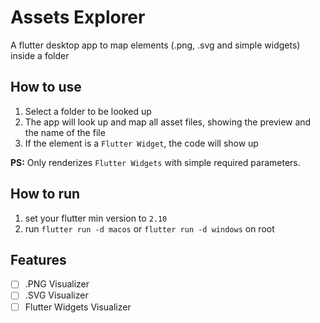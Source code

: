 # Assets Explorer
A flutter desktop app to map elements (.png, .svg and simple widgets) inside a folder

## How to use
1. Select a folder to be looked up
2. The app will look up and map all asset files, showing the preview and the name of the file
3. If the element is a ```Flutter Widget```, the code will show up

**PS:** Only renderizes ```Flutter Widgets``` with simple required parameters.
## How to run
 1. set your flutter min version to ```2.10```
 2. run ```flutter run -d macos``` or ```flutter run -d windows``` on root
## Features
 - [ ] .PNG Visualizer
 - [ ] .SVG Visualizer
 - [ ] Flutter Widgets Visualizer
